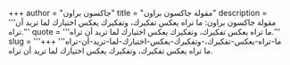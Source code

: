 +++
author = "جاكسون براون"
title = "مقولة جاكسون براون"
description = '''مقولة جاكسون براون: ما تراه يعكس تفكيرك، وتفكيرك يعكس اختيارك لما تريد أن تراه.'''
quote = '''ما تراه يعكس تفكيرك، وتفكيرك يعكس اختيارك لما تريد أن تراه.'''
slug = '''ما-تراه-يعكس-تفكيرك،-وتفكيرك-يعكس-اختيارك-لما-تريد-أن-تراه'''
+++
ما تراه يعكس تفكيرك، وتفكيرك يعكس اختيارك لما تريد أن تراه.
